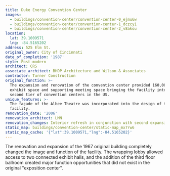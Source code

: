 ```yaml
---
title: Duke Energy Convention Center
images:
  - buildings/convention-center/convention-center-0_ejmu6w
  - buildings/convention-center/convention-center-1_dczcy1
  - buildings/convention-center/convention-center-2_v8akou
location:
  lat: 39.1009571
  lng: -84.5165202
address: 525 Elm St.
original_owner: City of Cincinnati
date_of_completion: '1987'
style: Post-modern
architect: CRS
associate_architect: BHDP Architecture and Wilson & Associates
contractor: Turner Construction
original_function: >-
  The expansion and renovation of the convention center provided 160,000 s.f. of
  exhibit space and supporting meeting space bringing the facility into the
  second tier of convention centers in the US.
unique_features: >-
  The façade of the Albee Theatre was incorporated into the design of the new
  facility.
renovation_date: '2006'
renovation_architect: LMN
renovation_changes: Interior refresh in conjunction with second expansion.
static_map: buildings/convention-center/static-map_mx7rw6
static_map_cache: '{"lat":39.1009571,"lng":-84.5165202}'
---
```


The renovation and expansion of the 1967 original building completely changed the image and function of the facility. The wrapping lobby allowed access to two connected exhibit halls, and the addition of the third floor ballroom created major function opportunities that did not exist in the original "exposition center".
